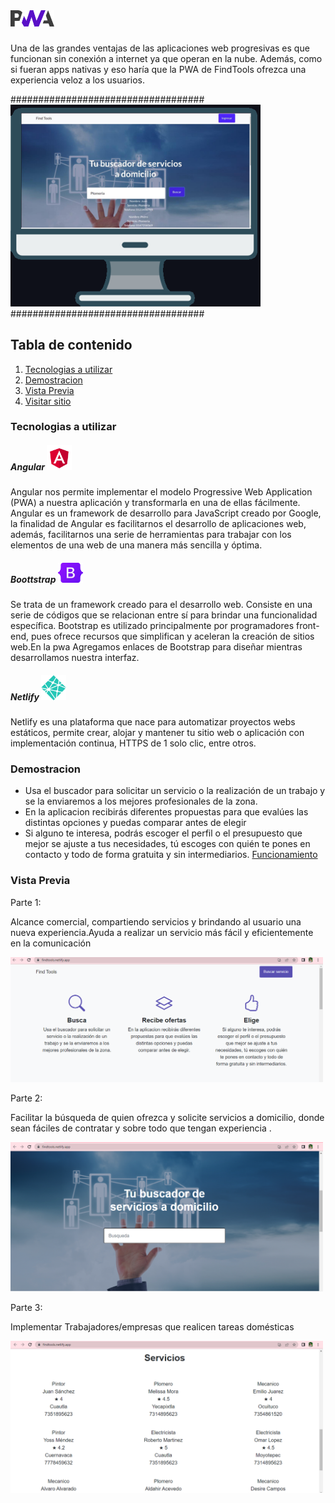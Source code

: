 # <img src="https://github.com/lisspaes/FindTools/blob/main/assets/images/prototipo/pwa.png" width="70"/>

Una de las grandes ventajas de las aplicaciones web progresivas es que funcionan sin conexión a internet ya que operan en la nube. Además, como si fueran apps nativas y eso haría que la PWA de FindTools ofrezca una experiencia veloz a los usuarios.

   ###################################
   <img src="https://github.com/lisspaes/FindTools/blob/main/assets/images/prototipo/Captura.PNG" width="400"/> ###################################
 

## Tabla de contenido
1. [Tecnologias a utilizar](#Tecnologias-a-utilizar)
2. [Demostracion](#Demostracion)
3. [Vista Previa](#Vista-previa)
4. [Visitar sitio](https://findtools.netlify.app/)


### Tecnologias a utilizar

##### Angular <img src="https://github.com/lisspaes/FindTools/blob/main/assets/images/prototipo/Angular.png" width="40"/>
Angular nos permite implementar el modelo Progressive Web Application (PWA) a nuestra aplicación y transformarla en una de ellas fácilmente. Angular es un framework de desarrollo para JavaScript creado por Google, la finalidad de Angular es facilitarnos el desarrollo de aplicaciones web, además, facilitarnos una serie de herramientas para trabajar con los elementos de una web de una manera más sencilla y óptima.

##### Boottstrap <img src="https://github.com/lisspaes/FindTools/blob/main/assets/images/prototipo/Bootstrap_logo.svg.png" width="40"/>
Se trata de un framework creado para el desarrollo web. Consiste en una serie de códigos que se relacionan entre sí para brindar una funcionalidad específica.
Bootstrap es utilizado principalmente por programadores front-end, pues ofrece recursos que simplifican y aceleran la creación de sitios web.En la pwa Agregamos enlaces de Bootstrap para diseñar mientras desarrollamos nuestra interfaz.

##### Netlify <img src="https://github.com/lisspaes/FindTools/blob/main/assets/images/prototipo/netlify.svg" width="40"/>
Netlify es una plataforma que nace para automatizar proyectos webs estáticos, permite crear, alojar y mantener tu sitio web o aplicación con implementación continua, HTTPS de 1 solo clic, entre otros. 

### Demostracion 
- Usa el buscador para solicitar un servicio o la realización de un trabajo y se la enviaremos a los mejores profesionales de la zona.
- En la aplicacion recibirás diferentes propuestas para que evalúes las distintas opciones y puedas comparar antes de elegir
- Si alguno te interesa, podrás escoger el perfil o el presupuesto que mejor se ajuste a tus necesidades, tú escoges con quién te pones en contacto y todo de forma gratuita y sin intermediarios. [Funcionamiento](https://youtu.be/iVf9VQnJAco)

### Vista Previa

Parte 1:

Alcance comercial, compartiendo servicios y brindando al usuario una nueva experiencia.Ayuda a realizar un servicio más fácil y eficientemente en la comunicación 

<img src="https://github.com/lisspaes/FindTools/blob/main/assets/images/prototipo/v2.PNG" width="500"/>



Parte 2:

Facilitar la búsqueda de quien ofrezca y solicite servicios a domicilio, donde sean fáciles de contratar y sobre todo que  tengan experiencia .

<img src="https://github.com/lisspaes/FindTools/blob/main/assets/images/prototipo/v1.PNG" width="500"/>

Parte 3:

Implementar Trabajadores/empresas que realicen tareas domésticas

<img src="https://github.com/lisspaes/FindTools/blob/main/assets/images/prototipo/v3.PNG" width="500"/>

